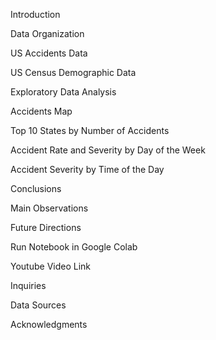 Introduction		

Data Organization

US Accidents Data	

US Census Demographic Data	

Exploratory Data Analysis

Accidents Map

Top 10 States by Number of Accidents

Accident Rate and Severity by Day of the Week

Accident Severity by Time of the Day

Conclusions

Main Observations

Future Directions

Run Notebook in Google Colab

Youtube Video Link

Inquiries

Data Sources

Acknowledgments
